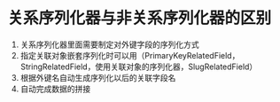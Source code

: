 # 关系序列化器与非关系序列化器的区别


1. 关系序列化器里面需要制定对外键字段的序列化方式
2. 指定关联对象嵌套序列化时可以用（PrimaryKeyRelatedField，StringRelatedField，使用关联对象的序列化器，SlugRelatedField）
3. 根据外键名自动生成序列化以后的关联字段名
4. 自动完成数据的拼接



